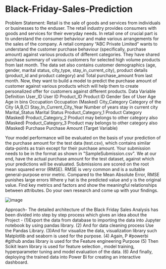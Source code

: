 # Black-Friday-Sales-Prediction

Problem Statement:
Retail is the sale of goods and services from individuals or businesses to the enduser.
The retail industry provides consumers with goods and services for their everyday
needs. In retail one of crucial part is to understand the consumer behaviour and make
various arrangements for the sales of the company.
A retail company “ABC Private Limited” wants to understand the customer purchase
behaviour (specifically, purchase amount) against various products of different categories.
They have shared purchase summary of various customers for selected high
volume products from last month.
The data set also contains customer demographics (age, gender, marital status,
city_type, stay_in_current_city), product details (product_id and product category) and
Total purchase_amount from last month.
Now, they want to build a model to predict the purchase amount of customer against
various products which will help them to create personalized offer for customers against
different products.
Data
Variable Definition
User_ID User ID
Product_ID Product ID
Gender Sex of User
Age Age in bins
Occupation Occupation (Masked)
City_Category Category of the City (A,B,C)
Stay_In_Current_City_Year
Number of years stay in current city
Marital_Status Marital Status
Product_Category_1 Product Category (Masked)
Product_Category_2 Product may belongs to other category also
(Masked)
Product_Category_3 Product may belongs to other category also
(Masked)
Purchase Purchase Amount (Target Variable)

Your model performance will be evaluated on the basis of your prediction of the
purchase amount for the test data (test.csv), which contains similar data-points as train
except for their purchase amount. Your submission needs to be in the format as shown
in "SampleSubmission.csv".
We at our end, have the actual purchase amount for the test dataset, against which your
predictions will be evaluated. Submissions are scored on the root mean squared error
(RMSE). RMSE is very common and is a suitable general-purpose error metric.
Compared to the Mean Absolute Error, RMSE punishes large errors
Where y hat is the predicted value and y is the original value.
Find key metrics and factors and show the meaningful relationships between attributes. Do
your own research and come up with your findings.


![image](https://user-images.githubusercontent.com/54885297/212358242-cac03867-c5f9-45fc-8b05-e9b73d7f565c.png)


Approach-
The detailed architecture of the Black Friday Sales Analysis has been divided into step by step process which gives an idea about the Project -
(1)Export the data from database to importing the data into Jupyter notebook by using pandas library.
(2) And for data cleaning process Use the Pandas Library.
(3)And for visualize the data, visualization library such Matplotlib and seaborn is used for the purpose.
(4) Again, P #powerbi #github andas library is used for the Feature engineering Purpose
(5) Then Scikit learn library is used for feature selection , model training, hyperparameter tuning and model evaluation of the data. (6) And finally, deploying the trained data into Power Bi for creating an interactive dashboard.

